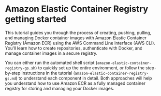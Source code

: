 # Amazon Elastic Container Registry getting started

This tutorial guides you through the process of creating, pushing, pulling, and managing Docker container images with Amazon Elastic Container Registry (Amazon ECR) using the AWS Command Line Interface (AWS CLI). You'll learn how to create repositories, authenticate with Docker, and manage container images in a secure registry.

You can either run the automated shell script (`amazon-elastic-container-registry-gs.sh`) to quickly set up the entire environment, or follow the step-by-step instructions in the tutorial (`amazon-elastic-container-registry-gs.md`) to understand each component in detail. Both approaches will help you understand how to use Amazon ECR as a fully managed container registry for storing and managing your Docker images.
